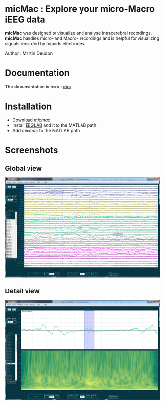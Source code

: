 # micMac : Explore your micro-Macro iEEG data 

**micMac** was designed to visualize and analyse intracerebral recordings.
**micMac** handles micro- and Macro- recordings and is helpful for visualizing signals recorded by hybrids electrodes.

Author : Martin Deudon

# Documentation
The documentation is here : [doc](http://micmac.readthedocs.io/en/latest/)

# Installation

- Download *micmac*
- Install [EEGLAB](https://sccn.ucsd.edu/eeglab/download.php) and it to the MATLAB path.
- Add *micmac* to the MATLAB path  

# Screenshots

## Global view
![snapshot](images/micmac_ex1.png)

## Detail view
![snapshot](images/micmac_ex2.png)


